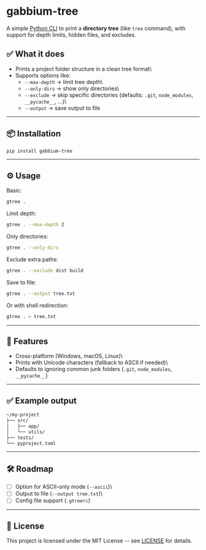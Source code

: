 # gabbium-tree

A simple [Python CLI](https://pypi.org/project/gabbium-tree) to print a
**directory tree** (like `tree` command), with support for depth limits,
hidden files, and excludes.

## ✅ What it does

- Prints a project folder structure in a clean tree format\
- Supports options like:
  - `--max-depth` → limit tree depth\
  - `--only-dirs` → show only directories\
  - `--exclude` → skip specific directories (defaults: `.git`,
    `node_modules`, `__pycache__`, ...)\
  - `--output` → save output to file

---

## 📦 Installation

```bash
pip install gabbium-tree
```

---

## ⚙️ Usage

Basic:

```bash
gtree .
```

Limit depth:

```bash
gtree . --max-depth 2
```

Only directories:

```bash
gtree . --only-dirs
```

Exclude extra paths:

```bash
gtree . --exclude dist build
```

Save to file:

```bash
gtree . --output tree.txt
```

Or with shell redirection:

```bash
gtree . > tree.txt
```

---

## 🔑 Features

- Cross-platform (Windows, macOS, Linux)\
- Prints with Unicode characters (fallback to ASCII if needed)\
- Defaults to ignoring common junk folders (`.git`, `node_modules`,
  `__pycache__`)

---

## ✅ Example output

```bash
~/my-project
├── src/
│   ├── app/
│   └── utils/
├── tests/
└── pyproject.toml
```

---

## 🛠 Roadmap

- [ ] Option for ASCII-only mode (`--ascii`)\
- [ ] Output to file (`--output tree.txt`)\
- [ ] Config file support (`.gtreerc`)

---

## 🪪 License

This project is licensed under the MIT License -- see [LICENSE](LICENSE)
for details.
